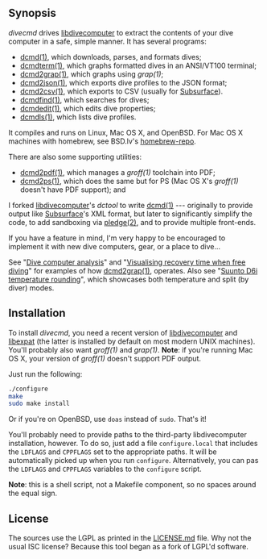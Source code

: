 ## Synopsis

*divecmd* drives [libdivecomputer](http://www.libdivecomputer.org) to
extract the contents of your dive computer in a safe, simple manner.  It
has several programs: 

- [dcmd(1)](https://kristaps.bsd.lv/divecmd/dcmd.1.html), which
  downloads, parses, and formats dives;
- [dcmdterm(1)](https://kristaps.bsd.lv/divecmd/dcmdterm.1.html),
  which graphs formatted dives in an ANSI/VT100 terminal;
- [dcmd2grap(1)](https://kristaps.bsd.lv/divecmd/dcmd2grap.1.html),
  which graphs using *grap(1)*; 
- [dcmd2json(1)](https://kristaps.bsd.lv/divecmd/dcmd2json.1.html),
  which exports dive profiles to the JSON format;
- [dcmd2csv(1)](https://kristaps.bsd.lv/divecmd/dcmd2csv.1.html),
  which exports to CSV (usually for [Subsurface](https://subsurface-divelog.org/)).
- [dcmdfind(1)](https://kristaps.bsd.lv/divecmd/dcmdfind.1.html),
  which searches for dives;
- [dcmdedit(1)](https://kristaps.bsd.lv/divecmd/dcmdedit.1.html),
  which edits dive properties;
- [dcmdls(1)](https://kristaps.bsd.lv/divecmd/dcmdls.1.html),
  which lists dive profiles.

It compiles and runs on Linux, Mac OS X, and OpenBSD.
For Mac OS X machines with homebrew, see BSD.lv's
[homebrew-repo](https://github.com/kristapsdz/homebrew-repo).

There are also some supporting utilities:

- [dcmd2pdf(1)](https://kristaps.bsd.lv/divecmd/dcmd2pdf.1.html), which
  manages a *groff(1)* toolchain into PDF; 
- [dcmd2ps(1)](https://kristaps.bsd.lv/divecmd/dcmd2ps.1.html), which
  does the same but for PS (Mac OS X's *groff(1)* doesn't have PDF support);
  and

I forked [libdivecomputer](http://www.libdivecomputer.org)'s *dctool* to
write [dcmd(1)](https://kristaps.bsd.lv/divecmd/dcmd.1.html) ---
originally to provide output like
[Subsurface](https://subsurface-divelog.org/)'s XML format, but later to
significantly simplify the code, to add sandboxing via
[pledge(2)](https://man.openbsd.org/pledge.2), and to provide multiple
front-ends.

If you have a feature in mind, I'm very happy to be encouraged to
implement it with new dive computers, gear, or a place to dive...

See "[Dive computer
analysis](https://divelog.blue/cgi-bin/dblg/public.html?entryid=68)" and "[Visualising
recovery time when free
diving](https://divelog.blue/cgi-bin/dblg/public.html?entryid=69)" for examples of how
[dcmd2grap(1)](https://kristaps.bsd.lv/divecmd/dcmd2grap.1.html),
operates.  Also see "[Suunto D6i temperature
rounding](https://divelog.blue/cgi-bin/dblg/public.html?entryid=77)", which
showcases both temperature and split (by diver) modes.

## Installation

To install *divecmd*, you need a recent version of
[libdivecomputer](http://www.libdivecomputer.org) and
[libexpat](http://expat.sourceforge.net/) (the latter is installed by
default on most modern UNIX machines).  You'll probably also want
*groff(1)* and *grap(1)*.  **Note**: if you're running Mac OS X, your
version of *groff(1)* doesn't support PDF output.

Just run the following:

```sh
./configure
make
sudo make install
```

Or if you're on OpenBSD, use `doas` instead of `sudo`.  That's it!

You'll probably need to provide paths to the third-party libdivecomputer
installation, however.
To do so, just add a file `configure.local` that includes the `LDFLAGS`
and `CPPFLAGS` set to the appropriate paths.
It will be automatically picked up when you run `configure`.
Alternatively, you can pas the `LDFLAGS` and `CPPFLAGS` variables to the
`configure` script.

**Note**: this is a shell script, not a Makefile component, so no spaces
around the equal sign.

## License

The sources use the LGPL as printed in the [LICENSE.md](LICENSE.md)
file.
Why not the usual ISC license?
Because this tool began as a fork of LGPL'd software.

